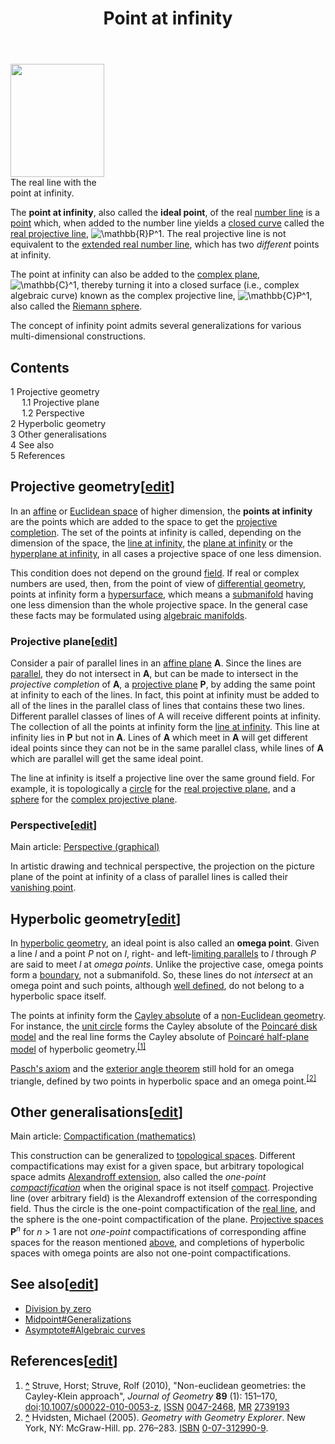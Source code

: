 ﻿---
lastrevid: 644918743
pageid: 403139
canonicalurl: http://en.wikipedia.org/wiki/Point_at_infinity
title: Point at infinity
editurl: http://en.wikipedia.org/w/index.php?title=Point_at_infinity&action=edit
length: 5807
contentmodel: wikitext
pagelanguage: en
touched: 2015-02-14T13:05:20Z
ns: 0
fullurl: http://en.wikipedia.org/wiki/Point_at_infinity
---

<div class="thumb tright"><div class="thumbinner" style="width:152px;"><a href="/wiki/File:Real_projective_line.svg" class="image"><img alt="" src="//upload.wikimedia.org/wikipedia/commons/thumb/4/4c/Real_projective_line.svg/150px-Real_projective_line.svg.png" width="150" height="181" class="thumbimage" srcset="//upload.wikimedia.org/wikipedia/commons/thumb/4/4c/Real_projective_line.svg/225px-Real_projective_line.svg.png 1.5x, //upload.wikimedia.org/wikipedia/commons/thumb/4/4c/Real_projective_line.svg/300px-Real_projective_line.svg.png 2x" data-file-width="374" data-file-height="451" /></a>  <div class="thumbcaption"><div class="magnify"><a href="/wiki/File:Real_projective_line.svg" class="internal" title="Enlarge"></a></div>The real line with the point at infinity.</div></div></div>
<p>The <b>point at infinity</b>, also called the <b>ideal point</b>, of the real <a href="/wiki/Number_line" title="Number line">number line</a> is a <a href="/wiki/Point_(geometry)" title="Point (geometry)">point</a> which, when added to the number line yields a <a href="/wiki/Closed_curve" title="Closed curve" class="mw-redirect">closed curve</a> called the <a href="/wiki/Real_projective_line" title="Real projective line">real projective line</a>, <img class="mwe-math-fallback-image-inline tex" alt="\mathbb{R}P^1" src="//upload.wikimedia.org/math/c/4/e/c4e871bc0521f03a8a97671116f98519.png" />.  The real projective line is not equivalent to the <a href="/wiki/Extended_real_number_line" title="Extended real number line">extended real number line</a>, which has two <i>different</i> points at infinity.
</p><p>The point at infinity can also be added to the <a href="/wiki/Complex_plane" title="Complex plane">complex plane</a>, <img class="mwe-math-fallback-image-inline tex" alt="\mathbb{C}^1" src="//upload.wikimedia.org/math/4/5/b/45b22f8ca2c43303bd9f93f90b8a7593.png" />, thereby turning it into a closed surface (i.e., complex algebraic curve) known as the complex projective line, <img class="mwe-math-fallback-image-inline tex" alt="\mathbb{C}P^1" src="//upload.wikimedia.org/math/1/4/1/1415d8b9ff2ea5dfe624b25fec51333c.png" />, also called the <a href="/wiki/Riemann_sphere" title="Riemann sphere">Riemann sphere</a>.
</p><p>The concept of infinity point admits several generalizations for various multi-dimensional constructions.
</p>
<div id="toc" class="toc"><div id="toctitle"><h2>Contents</h2></div>
<ul>
<li class="toclevel-1 tocsection-1"><a href="#Projective_geometry"><span class="tocnumber">1</span> <span class="toctext">Projective geometry</span></a>
<ul>
<li class="toclevel-2 tocsection-2"><a href="#Projective_plane"><span class="tocnumber">1.1</span> <span class="toctext">Projective plane</span></a></li>
<li class="toclevel-2 tocsection-3"><a href="#Perspective"><span class="tocnumber">1.2</span> <span class="toctext">Perspective</span></a></li>
</ul>
</li>
<li class="toclevel-1 tocsection-4"><a href="#Hyperbolic_geometry"><span class="tocnumber">2</span> <span class="toctext">Hyperbolic geometry</span></a></li>
<li class="toclevel-1 tocsection-5"><a href="#Other_generalisations"><span class="tocnumber">3</span> <span class="toctext">Other generalisations</span></a></li>
<li class="toclevel-1 tocsection-6"><a href="#See_also"><span class="tocnumber">4</span> <span class="toctext">See also</span></a></li>
<li class="toclevel-1 tocsection-7"><a href="#References"><span class="tocnumber">5</span> <span class="toctext">References</span></a></li>
</ul>
</div>

<h2><span class="mw-headline" id="Projective_geometry">Projective geometry</span><span class="mw-editsection"><span class="mw-editsection-bracket">[</span><a href="/w/index.php?title=Point_at_infinity&amp;action=edit&amp;section=1" title="Edit section: Projective geometry">edit</a><span class="mw-editsection-bracket">]</span></span></h2>
<p>In an <a href="/wiki/Affine_space" title="Affine space">affine</a> or <a href="/wiki/Euclidean_space" title="Euclidean space">Euclidean space</a> of higher dimension, the <b>points at infinity</b> are the points which are added to the space to get the <a href="/wiki/Projective_space" title="Projective space">projective completion</a>. The set of the points at infinity is called, depending on the dimension of the space, the <a href="/wiki/Line_at_infinity" title="Line at infinity">line at infinity</a>, the <a href="/wiki/Plane_at_infinity" title="Plane at infinity">plane at infinity</a> or the <a href="/wiki/Hyperplane_at_infinity" title="Hyperplane at infinity">hyperplane at infinity</a>, in all cases a projective space of one less dimension.
</p><p>This condition does not depend on the ground <a href="/wiki/Field_(algebra)" title="Field (algebra)" class="mw-redirect">field</a>. If real or complex numbers are used, then, from the point of view of <a href="/wiki/Differential_geometry" title="Differential geometry">differential geometry</a>, points at infinity form a <a href="/wiki/Hypersurface" title="Hypersurface">hypersurface</a>, which means a <a href="/wiki/Submanifold" title="Submanifold">submanifold</a> having one less dimension than the whole projective space. In the general case these facts may be formulated using <a href="/wiki/Algebraic_manifold" title="Algebraic manifold">algebraic manifolds</a>.
</p>
<h3><span class="mw-headline" id="Projective_plane">Projective plane</span><span class="mw-editsection"><span class="mw-editsection-bracket">[</span><a href="/w/index.php?title=Point_at_infinity&amp;action=edit&amp;section=2" title="Edit section: Projective plane">edit</a><span class="mw-editsection-bracket">]</span></span></h3>
<p>Consider a pair of parallel lines in an <a href="/wiki/Affine_plane_(incidence_geometry)" title="Affine plane (incidence geometry)">affine plane</a> <b>A</b>. Since the lines are <a href="/wiki/Parallel_(geometry)" title="Parallel (geometry)">parallel</a>, they do not intersect in <b>A</b>, but can be made to intersect in the <i>projective completion</i> of <b>A</b>, a <a href="/wiki/Projective_plane" title="Projective plane">projective plane</a> <b>P</b>, by adding the same point at infinity to each of the lines. In fact, this point at infinity must be added to all of the lines in the parallel class of lines that contains these two lines. Different parallel classes of lines of A will receive different points at infinity. The collection of all the points at infinity form the <a href="/wiki/Line_at_infinity" title="Line at infinity">line at infinity</a>. This line at infinity lies in <b>P</b> but not in <b>A</b>. Lines of <b>A</b> which meet in <b>A</b> will get different ideal points since they can not be in the same parallel class, while lines of <b>A</b> which are parallel will get the same ideal point.
</p><p>The line at infinity is itself a projective line over the same ground field. For example, it is topologically a <a href="/wiki/Circle" title="Circle">circle</a> for the <a href="/wiki/Real_projective_plane" title="Real projective plane">real projective plane</a>, and a <a href="/wiki/Sphere" title="Sphere">sphere</a> for the <a href="/wiki/Complex_projective_plane" title="Complex projective plane">complex projective plane</a>.
</p>
<h3><span class="mw-headline" id="Perspective">Perspective</span><span class="mw-editsection"><span class="mw-editsection-bracket">[</span><a href="/w/index.php?title=Point_at_infinity&amp;action=edit&amp;section=3" title="Edit section: Perspective">edit</a><span class="mw-editsection-bracket">]</span></span></h3>
<div class="hatnote relarticle mainarticle">Main article: <a href="/wiki/Perspective_(graphical)" title="Perspective (graphical)">Perspective (graphical)</a></div>
<p>In artistic drawing and technical perspective, the projection on the picture plane of the point at infinity of a class of parallel lines is called their <a href="/wiki/Vanishing_point" title="Vanishing point">vanishing point</a>.
</p>
<h2><span class="mw-headline" id="Hyperbolic_geometry">Hyperbolic geometry</span><span class="mw-editsection"><span class="mw-editsection-bracket">[</span><a href="/w/index.php?title=Point_at_infinity&amp;action=edit&amp;section=4" title="Edit section: Hyperbolic geometry">edit</a><span class="mw-editsection-bracket">]</span></span></h2>
<p>In <a href="/wiki/Hyperbolic_geometry" title="Hyperbolic geometry">hyperbolic geometry</a>, an ideal point is also called an <b>omega point</b>.  Given a line <i>l</i> and a point <i>P</i> not on <i>l</i>, right- and left-<a href="/wiki/Limiting_parallel" title="Limiting parallel">limiting parallels</a> to <i>l</i> through <i>P</i> are said to meet <i>l</i> at <i>omega points</i>. Unlike the projective case, omega points form a <a href="/wiki/Manifold_with_boundary" title="Manifold with boundary" class="mw-redirect">boundary</a>, not a submanifold. So, these lines do not <i>intersect</i> at an omega point and such points, although <a href="/wiki/Well_defined" title="Well defined" class="mw-redirect">well defined</a>, do not belong to a hyperbolic space itself. 
</p><p>The points at infinity form the <a href="/wiki/Cayley_absolute" title="Cayley absolute" class="mw-redirect">Cayley absolute</a> of a <a href="/wiki/Non-Euclidean_geometry" title="Non-Euclidean geometry">non-Euclidean geometry</a>. For instance, the <a href="/wiki/Unit_circle" title="Unit circle">unit circle</a> forms the Cayley absolute of the 
<a href="/wiki/Poincar%C3%A9_disk_model" title="Poincaré disk model">Poincaré disk model</a> and the real line forms the Cayley absolute of <a href="/wiki/Poincar%C3%A9_half-plane_model" title="Poincaré half-plane model">Poincaré half-plane model</a> of hyperbolic geometry.<sup id="cite_ref-1" class="reference"><a href="#cite_note-1"><span>[</span>1<span>]</span></a></sup>
</p><p><a href="/wiki/Pasch%27s_axiom" title="Pasch&#39;s axiom">Pasch's axiom</a> and the <a href="/wiki/Exterior_angle_theorem" title="Exterior angle theorem">exterior angle theorem</a> still hold for an omega triangle, defined by two points in hyperbolic space and an omega point.<sup id="cite_ref-2" class="reference"><a href="#cite_note-2"><span>[</span>2<span>]</span></a></sup>
</p>
<h2><span class="mw-headline" id="Other_generalisations">Other generalisations</span><span class="mw-editsection"><span class="mw-editsection-bracket">[</span><a href="/w/index.php?title=Point_at_infinity&amp;action=edit&amp;section=5" title="Edit section: Other generalisations">edit</a><span class="mw-editsection-bracket">]</span></span></h2>
<div class="hatnote relarticle mainarticle">Main article: <a href="/wiki/Compactification_(mathematics)" title="Compactification (mathematics)">Compactification (mathematics)</a></div>
<p>This construction can be generalized to <a href="/wiki/Topological_space" title="Topological space">topological spaces</a>. Different compactifications may exist for a given space, but arbitrary topological space admits <a href="/wiki/Alexandroff_extension" title="Alexandroff extension">Alexandroff extension</a>, also called the <i>one-point <a href="/wiki/Compactification_(mathematics)" title="Compactification (mathematics)">compactification</a></i> when the original space is not itself <a href="/wiki/Compact_space" title="Compact space">compact</a>.  Projective line (over arbitrary field) is the Alexandroff extension of the corresponding field. Thus the circle is the one-point compactification of the <a href="/wiki/Real_line" title="Real line">real line</a>, and the sphere is the one-point compactification of the plane. <a href="/wiki/Projective_space" title="Projective space">Projective spaces</a> <b>P</b><sup><span class="texhtml mvar" style="font-style:italic;">n</span></sup> for <span class="texhtml mvar" style="font-style:italic;">n</span>&#160;&gt;&#160;1 are not <i>one-point</i> compactifications of corresponding affine spaces for the reason mentioned <a href="#Projective_geometry">above</a>, and completions of hyperbolic spaces with omega points are also not one-point compactifications.
</p>
<h2><span class="mw-headline" id="See_also">See also</span><span class="mw-editsection"><span class="mw-editsection-bracket">[</span><a href="/w/index.php?title=Point_at_infinity&amp;action=edit&amp;section=6" title="Edit section: See also">edit</a><span class="mw-editsection-bracket">]</span></span></h2>
<ul><li><a href="/wiki/Division_by_zero" title="Division by zero">Division by zero</a></li>
<li><a href="/wiki/Midpoint#Generalizations" title="Midpoint">Midpoint#Generalizations</a></li>
<li><a href="/wiki/Asymptote#Algebraic_curves" title="Asymptote">Asymptote#Algebraic curves</a></li></ul>
<h2><span class="mw-headline" id="References">References</span><span class="mw-editsection"><span class="mw-editsection-bracket">[</span><a href="/w/index.php?title=Point_at_infinity&amp;action=edit&amp;section=7" title="Edit section: References">edit</a><span class="mw-editsection-bracket">]</span></span></h2>
<ol class="references">
<li id="cite_note-1"><span class="mw-cite-backlink"><b><a href="#cite_ref-1">^</a></b></span> <span class="reference-text"><span id="CITEREFStruveStruve2010" class="citation">Struve, Horst; Struve, Rolf (2010), "Non-euclidean geometries: the Cayley-Klein approach", <i>Journal of Geometry</i> <b>89</b> (1): 151–170, <a href="/wiki/Digital_object_identifier" title="Digital object identifier">doi</a>:<a rel="nofollow" class="external text" href="//dx.doi.org/10.1007%2Fs00022-010-0053-z">10.1007/s00022-010-0053-z</a>, <a href="/wiki/International_Standard_Serial_Number" title="International Standard Serial Number">ISSN</a>&#160;<a rel="nofollow" class="external text" href="//www.worldcat.org/issn/0047-2468">0047-2468</a>, <a href="/wiki/Mathematical_Reviews" title="Mathematical Reviews">MR</a>&#160;<a rel="nofollow" class="external text" href="//www.ams.org/mathscinet-getitem?mr=2739193">2739193</a></span><span title="ctx_ver=Z39.88-2004&amp;rfr_id=info%3Asid%2Fen.wikipedia.org%3APoint+at+infinity&amp;rft.atitle=Non-euclidean+geometries%3A+the+Cayley-Klein+approach&amp;rft.aufirst=Horst&amp;rft.aulast=Struve&amp;rft.au=Struve%2C+Horst&amp;rft.au=Struve%2C+Rolf&amp;rft.date=2010&amp;rft.genre=article&amp;rft_id=info%3Adoi%2F10.1007%2Fs00022-010-0053-z&amp;rft.issn=0047-2468&amp;rft.issue=1&amp;rft.jtitle=Journal+of+Geometry&amp;rft.mr=2739193&amp;rft.pages=151-170&amp;rft_val_fmt=info%3Aofi%2Ffmt%3Akev%3Amtx%3Ajournal&amp;rft.volume=89" class="Z3988"><span style="display:none;">&#160;</span></span></span>
</li>
<li id="cite_note-2"><span class="mw-cite-backlink"><b><a href="#cite_ref-2">^</a></b></span> <span class="reference-text"><span class="citation book">Hvidsten, Michael (2005). <i>Geometry with Geometry Explorer</i>. New York, NY: McGraw-Hill. pp.&#160;276–283. <a href="/wiki/International_Standard_Book_Number" title="International Standard Book Number">ISBN</a>&#160;<a href="/wiki/Special:BookSources/0-07-312990-9" title="Special:BookSources/0-07-312990-9">0-07-312990-9</a>.</span><span title="ctx_ver=Z39.88-2004&amp;rfr_id=info%3Asid%2Fen.wikipedia.org%3APoint+at+infinity&amp;rft.aufirst=Michael&amp;rft.au=Hvidsten%2C+Michael&amp;rft.aulast=Hvidsten&amp;rft.btitle=Geometry+with+Geometry+Explorer&amp;rft.date=2005&amp;rft.genre=book&amp;rft.isbn=0-07-312990-9&amp;rft.pages=276-283&amp;rft.place=New+York%2C+NY&amp;rft.pub=McGraw-Hill&amp;rft_val_fmt=info%3Aofi%2Ffmt%3Akev%3Amtx%3Abook" class="Z3988"><span style="display:none;">&#160;</span></span></span>
</li>
</ol>
